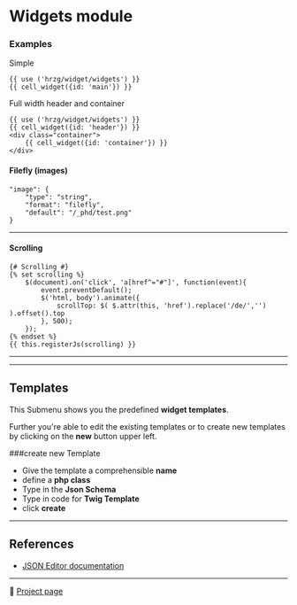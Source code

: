 # Widgets module
    
### Examples

Simple

    {{ use ('hrzg/widget/widgets') }}
    {{ cell_widget({id: 'main'}) }}

Full width header and container

    {{ use ('hrzg/widget/widgets') }}
    {{ cell_widget({id: 'header'}) }}
    <div class="container">
        {{ cell_widget({id: 'container'}) }}
    </div>

#### Filefly (images)

    "image": {
        "type": "string",
        "format": "filefly",
        "default": "/_phd/test.png"
    }

----

#### Scrolling

    {# Scrolling #}
    {% set scrolling %}
        $(document).on('click', 'a[href^="#"]', function(event){
            event.preventDefault();
            $('html, body').animate({
                scrollTop: $( $.attr(this, 'href').replace('/de/','') ).offset().top
            }, 500);
        });
    {% endset %}
    {{ this.registerJs(scrolling) }}

----


----


Templates
----

This Submenu shows you the predefined **widget templates**.

Further you're able to edit the existing templates or to create new templates by clicking on the **new** button upper left.

###create new Template

- Give the template a comprehensible **name**
- define a **php class**
- Type in the **Json Schema**
- Type in code for **Twig Template**
- click **create**

-----

## References

- [JSON Editor documentation](https://github.com/jdorn/json-editor)



---

:blue_book: [Project page](https://git.hrzg.de/hrzg/yii2-widgets2-module)

